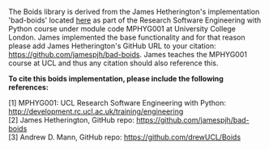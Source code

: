 The Boids library is derived from the James Hetherington's implementation 'bad-boids' located <a href="https://github.com/jamespjh/bad-boids" target="_blank">here</a> as part of the Research Software Engineering with Python course under module code MPHYG001 at University College London. James implemented the base functionality and for that reason please add James Hetherington's GitHub URL to your citation: https://github.com/jamespjh/bad-boids. James teaches the MPHYG001 course at UCL and thus any citation should also reference this.

<strong>To cite this boids implementation, please include the following references: </strong>

[1] MPHYG001: UCL Research Software Engineering with Python: http://development.rc.ucl.ac.uk/training/engineering <br/>
[2] James Hetherington, GitHub repo: https://github.com/jamespjh/bad-boids <br/>
[3] Andrew D. Mann, GitHub repo: https://github.com/drewUCL/Boids
